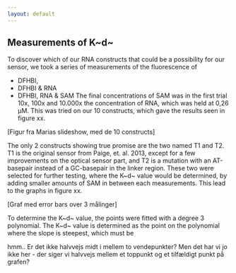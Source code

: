 ```yaml
---
layout: default
---
```


## Measurements of K~d~

To discover which of our RNA constructs that could be a possibility for our sensor, we took a series of measurements of the fluorescence of 
* DFHBI, 
* DFHBI & RNA 
* DFHBI, RNA & SAM
The final concentrations of SAM was in the first trial 10x, 100x and 10.000x the concentration of RNA, which was held at 0,26 µM. This was tried on our 10 constructs, which gave the results seen in figure xx.

[Figur fra Marias slideshow, med de 10 constructs]

The only 2 constructs showing true promise are the two named T1 and T2. T1 is the original sensor from Paige, et. al. 2013, except for a few improvements on the optical sensor part, and T2 is a mutation with an AT-basepair instead of a GC-basepair in the linker region. These two were selected for further testing, where the K~d~ value would be determined, by adding smaller amounts of SAM in between each measurements. This lead to the graphs in figure xx. 

[Graf med error bars over 3 målinger]

To determine the K~d~ value, the points were fitted with a degree 3 polynomial. The K~d~ value is determined as the point on the polynomial where the slope is steepest, which must be 

hmm.. Er det ikke halvvejs midt i mellem to vendepunkter? Men det har vi jo ikke her - der siger vi halvvejs mellem et toppunkt og et tilfældigt punkt på grafen?